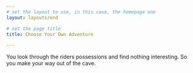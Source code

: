```yaml
---
# set the layout to use, in this case, the homepage one
layout: layouts/end

# set the page title
title: Choose Your Own Adventure

---
```



You look through the riders possessions and find nothing interesting. So you make your way out of the cave.
